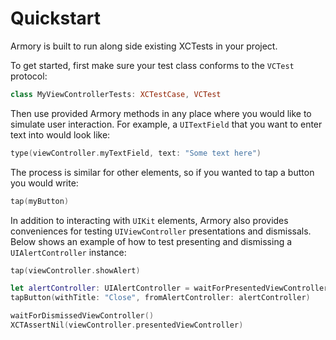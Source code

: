# Quickstart

Armory is built to run along side existing XCTests in your project. 

To get started, first make sure your test class conforms to the `VCTest` protocol:

```swift
class MyViewControllerTests: XCTestCase, VCTest
```

Then use provided Armory methods in any place where you would like to simulate user interaction. For example, a `UITextField` that you want to enter text into would look like: 

```swift
type(viewController.myTextField, text: "Some text here")
```

The process is similar for other elements, so if you wanted to tap a button you would write:

```swift
tap(myButton)
```

In addition to interacting with `UIKit` elements, Armory also provides conveniences for testing `UIViewController` presentations and dismissals. Below shows an example of how to test presenting and dismissing a `UIAlertController` instance:

```swift
tap(viewController.showAlert)

let alertController: UIAlertController = waitForPresentedViewController()
tapButton(withTitle: "Close", fromAlertController: alertController)

waitForDismissedViewController()
XCTAssertNil(viewController.presentedViewController)
```